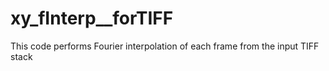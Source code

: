 # xy_fInterp__forTIFF
This code performs Fourier interpolation of each frame from the input TIFF stack
